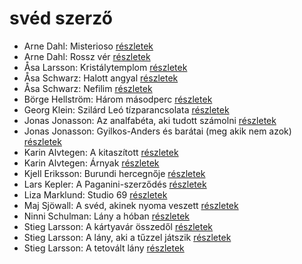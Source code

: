 # svéd szerző

- Arne Dahl: Misterioso [részletek](_details/Arne%20Dahl.md#id_1667)
- Arne Dahl: Rossz vér [részletek](_details/Arne%20Dahl.md#id_1668)
- Åsa Larsson: Kristálytemplom [részletek](_details/%C3%85sa%20Larsson.md#id_681)
- Åsa Schwarz: Halott angyal [részletek](_details/%C3%85sa%20Schwarz.md#id_684)
- Åsa Schwarz: Nefilim [részletek](_details/%C3%85sa%20Schwarz.md#id_683)
- Börge Hellström: Három másodperc [részletek](_details/B%C3%B6rge%20Hellstr%C3%B6m.md#id_680)
- Georg Klein: Szilárd Leó tízparancsolata [részletek](_details/Georg%20Klein.md#id_981)
- Jonas Jonasson: Az analfabéta, aki tudott számolni [részletek](_details/Jonas%20Jonasson.md#id_668)
- Jonas Jonasson: Gyilkos-Anders és barátai (meg akik nem azok) [részletek](_details/Jonas%20Jonasson.md#id_984)
- Karin Alvtegen: A kitaszított [részletek](_details/Karin%20Alvtegen.md#id_673)
- Karin Alvtegen: Árnyak [részletek](_details/Karin%20Alvtegen.md#id_676)
- Kjell Eriksson: Burundi hercegnője [részletek](_details/Kjell%20Eriksson.md#id_677)
- Lars Kepler: A Paganini-szerződés [részletek](_details/Lars%20Kepler.md#id_674)
- Liza Marklund: Studio 69 [részletek](_details/Liza%20Marklund.md#id_687)
- Maj Sjöwall: A svéd, akinek nyoma veszett [részletek](_details/Maj%20Sj%C3%B6wall.md#id_675)
- Ninni Schulman: Lány a hóban [részletek](_details/Ninni%20Schulman.md#id_682)
- Stieg Larsson: A kártyavár összedől [részletek](_details/Stieg%20Larsson.md#id_27)
- Stieg Larsson: A lány, aki a tűzzel játszik [részletek](_details/Stieg%20Larsson.md#id_26)
- Stieg Larsson: A tetovált lány [részletek](_details/Stieg%20Larsson.md#id_29)